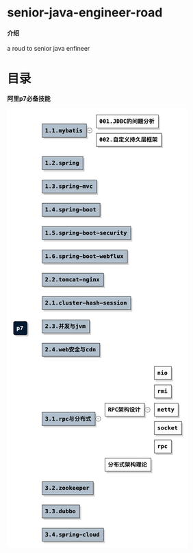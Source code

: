 # senior-java-engineer-road

#### 介绍
a roud to senior java enfineer

# 目录

**阿里p7必备技能**   

![](p7-skill/p7.png)

